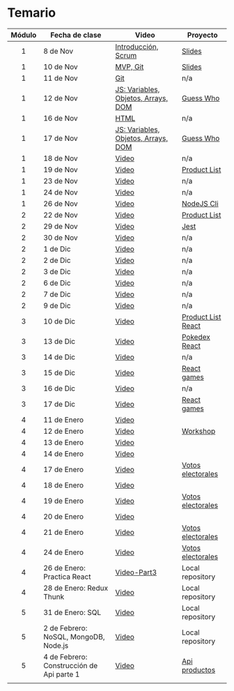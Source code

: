 # Temario

| Módulo | Fecha de clase                            | Video                                                                                                                  | Proyecto                                                  |
| :----: | ----------------------------------------- | ---------------------------------------------------------------------------------------------------------------------- | --------------------------------------------------------- |
|   1    | 8 de Nov                                  | [Introducción, Scrum](https://drive.google.com/file/d/17TyrV_fmIlXjleq2TPe92oL486xLkz-g/view?usp=sharing)              | [Slides](resources/slides/Scrum.pdf)                      |
|   1    | 10 de Nov                                 | [MVP, Git](https://makeitreal.s3.amazonaws.com/videos/83861016190/2021-11-11/7Dr544Lzc.mp4)                            | [Slides](resources/slides/Git.pdf)                        |
|   1    | 11 de Nov                                 | [Git](https://makeitreal.s3.amazonaws.com/videos/83861016190/2021-11-12/ggvzGJWmW.mp4)                                 | n/a                                                       |
|   1    | 12 de Nov                                 | [JS: Variables, Objetos, Arrays, DOM](https://makeitreal.s3.amazonaws.com/videos/83861016190/2021-11-13/0yatHvseF.mp4) | [Guess Who](projects/guess-who)                           |
|   1    | 16 de Nov                                 | [HTML](https://makeitreal.s3.amazonaws.com/videos/83861016190/2021-11-17/Cj3RKDxEN.mp4)                                | n/a                                                       |
|   1    | 17 de Nov                                 | [JS: Variables, Objetos, Arrays, DOM](https://makeitreal.s3.amazonaws.com/videos/83861016190/2021-11-18/O9KMWUC3I.mp4) | [Guess Who](projects/guess-who)                           |
|   1    | 18 de Nov                                 | [Video](https://makeitreal.s3.amazonaws.com/videos/83861016190/2021-11-19/s85r8EZwG.mp4)                               | n/a                                                       |
|   1    | 19 de Nov                                 | [Video](https://makeitreal.s3.amazonaws.com/videos/83861016190/2021-11-20/QdgSzsvCo.mp4)                               | [Product List](projects/product-list)                     |
|   1    | 23 de Nov                                 | [Video](https://makeitreal.s3.amazonaws.com/videos/83861016190/2021-11-24/NRAWunMKa.mp4)                               | n/a                                                       |
|   1    | 24 de Nov                                 | [Video](https://makeitreal.s3.amazonaws.com/videos/83861016190/2021-11-25/WlYjOJWbi.mp4)                               | n/a                                                       |
|   1    | 26 de Nov                                 | [Video](https://makeitreal.s3.amazonaws.com/videos/83861016190/2021-11-27/Cb6jMNLs2.mp4)                               | [NodeJS Cli](projects/nodejs-cli)                         |
|   2    | 22 de Nov                                 | [Video](https://makeitreal.s3.amazonaws.com/videos/83861016190/2021-11-23/hJIdjBvjB.mp4)                               | [Product List](projects/product-list)                     |
|   2    | 29 de Nov                                 | [Video](https://makeitreal.s3.amazonaws.com/videos/83861016190/2021-11-30/6nmNm6hTM.mp4)                               | [Jest](projects/nodejs-cli/src/__tests__)                 |
|   2    | 30 de Nov                                 | [Video](https://makeitreal.s3.amazonaws.com/videos/83861016190/2021-12-01/0eBu_NpLy.mp4)                               | n/a                                                       |
|   2    | 1 de Dic                                  | [Video](https://makeitreal.s3.amazonaws.com/videos/83861016190/2021-12-02/uh4YKsjka.mp4)                               | n/a                                                       |
|   2    | 2 de Dic                                  | [Video](https://makeitreal.s3.amazonaws.com/videos/83861016190/2021-12-03/HgxmMj9iR.mp4)                               | n/a                                                       |
|   2    | 3 de Dic                                  | [Video](https://makeitreal.s3.amazonaws.com/videos/83861016190/2021-12-04/KvZVGLQXf.mp4)                               | n/a                                                       |
|   2    | 6 de Dic                                  | [Video](https://makeitreal.s3.amazonaws.com/videos/83861016190/2021-12-07/EW2ZuHNUh.mp4)                               | n/a                                                       |
|   2    | 7 de Dic                                  | [Video](https://makeitreal.s3.amazonaws.com/videos/83861016190/2021-12-08/WYqVQFrCv.mp4)                               | n/a                                                       |
|   2    | 9 de Dic                                  | [Video](https://makeitreal.s3.amazonaws.com/videos/83861016190/2021-12-10/eZXRTOkR7.mp4)                               | n/a                                                       |
|   3    | 10 de Dic                                 | [Video](https://makeitreal.s3.amazonaws.com/videos/83861016190/2021-12-11/zReHAO2pr.mp4)                               | [Product List React](projects/products-list-react)        |
|   3    | 13 de Dic                                 | [Video](https://makeitreal.s3.amazonaws.com/videos/83861016190/2021-12-14/1tjz9YP-l.mp4)                               | [Pokedex React](projects/pokedex)                         |
|   3    | 14 de Dic                                 | [Video](https://makeitreal.s3.amazonaws.com/videos/83861016190/2021-12-15/s7GkYD3Yf.mp4)                               | n/a                                                       |
|   3    | 15 de Dic                                 | [Video](https://makeitreal.s3.amazonaws.com/videos/83861016190/2021-12-16/QtSIK_3jb.mp4)                               | [React games](projects/games)                             |
|   3    | 16 de Dic                                 | [Video](https://makeitreal.s3.amazonaws.com/videos/83861016190/2021-12-17/Vaq5__yBO.mp4)                               | n/a                                                       |
|   3    | 17 de Dic                                 | [Video](https://makeitreal.s3.amazonaws.com/videos/83861016190/2021-12-18/u97t-7CO5.mp4)                               | [React games](projects/games)                             |
|   4    | 11 de Enero                               | [Video](https://makeitreal.s3.amazonaws.com/videos/83861016190/2022-01-12/XD4B3cKFy.mp4)                               |                                                           |
|   4    | 12 de Enero                               | [Video](https://makeitreal.s3.amazonaws.com/videos/83861016190/2022-01-13/h5woglck6.mp4)                               | [Workshop](https://github.com/Dsantiagomj/workshop-react) |
|   4    | 13 de Enero                               | [Video](https://makeitreal.s3.amazonaws.com/videos/83861016190/2022-01-14/nNKbzY7bf.mp4)                               |                                                           |
|   4    | 14 de Enero                               | [Video](https://makeitreal.s3.amazonaws.com/videos/83861016190/2022-01-15/0yITlX6oH.mp4)                               |                                                           |
|   4    | 17 de Enero                               | [Video](https://makeitreal.s3.amazonaws.com/videos/83861016190/2022-01-18/ntIK2w8xW.mp4)                               | [Votos electorales](projects/resultados-electorales)      |
|   4    | 18 de Enero                               | [Video](https://makeitreal.s3.amazonaws.com/videos/83861016190/2022-01-19/lva6XrBrE.mp4)                               |                                                           |
|   4    | 19 de Enero                               | [Video](https://makeitreal.s3.amazonaws.com/videos/83861016190/2022-01-20/TOBQTZWGt.mp4)                               | [Votos electorales](projects/resultados-electorales)      |
|   4    | 20 de Enero                               | [Video](https://makeitreal.s3.amazonaws.com/videos/83861016190/2022-01-21/3oUi25jha.mp4)                               |                                                           |
|   4    | 21 de Enero                               | [Video](https://makeitreal.s3.amazonaws.com/videos/83861016190/2022-01-22/55KAhAFcq.mp4)                               | [Votos electorales](projects/resultados-electorales)      |
|   4    | 24 de Enero                               | [Video](https://makeitreal.s3.amazonaws.com/videos/83861016190/2022-01-25/OiZgaZV5W.mp4)                               | [Votos electorales](projects/resultados-electorales)      |
|   4    | 26 de Enero: Practica React               | [Video-Part3](https://makeitreal.s3.amazonaws.com/videos/83064569493/2022-01-27/ad_1JdzJW.mp4)                         | Local repository                                          |
|   4    | 28 de Enero: Redux Thunk                  | [Video](https://makeitreal.s3.amazonaws.com/videos/83064569493/2022-01-29/FnZRX7nC0.mp4)                               | Local repository                                          |
|   5    | 31 de Enero: SQL                          | [Video](https://makeitreal.s3.amazonaws.com/videos/83064569493/2022-02-01/eo1bETdcn.mp4)                               | Local repository                                          |
|   5    | 2 de Febrero: NoSQL, MongoDB, Node.js     | [Video](https://makeitreal.s3.amazonaws.com/videos/83064569493/2022-02-03/pkWsWiYQx.mp4)                               | Local repository                                          |
|   5    | 4 de Febrero: Construcción de Api parte 1 | [Video](https://makeitreal.s3.amazonaws.com/videos/83064569493/2022-02-05/J044wwSPD.mp4)                               | [Api productos](projects/api-products)                    |
|        |
